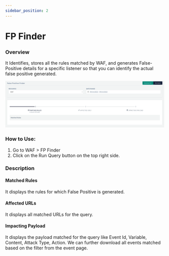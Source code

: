 ```yaml
---
sidebar_position: 2
---
```


# FP Finder
### Overview
It Identifies, stores all the rules matched by WAF, and generates False-Positive details for a specific listener so that you can identify the actual false positive generated.
   
![FP Finder](/img/waf/v6/docs/fp_finder.png)


### How to Use:
1. Go to WAF > FP Finder
2. Click on the Run Query button on the top right side.

### Description

#### Matched Rules
It displays the rules for which False Positive is generated.

#### Affected URLs
It displays all matched URLs for the query.

#### Impacting Payload
It displays the payload matched for the query like Event Id, Variable, Content, Attack Type, Action.
We can further download all events matched based on the filter from the event page.

